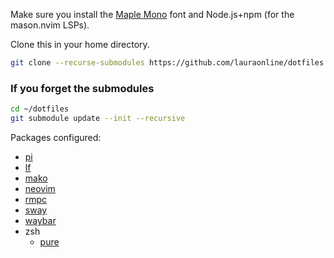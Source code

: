 Make sure you install the [Maple Mono](https://github.com/subframe7536/maple-font) font and Node.js+npm (for the mason.nvim LSPs).

Clone this in your home directory.
```bash
git clone --recurse-submodules https://github.com/lauraonline/dotfiles.git
```
### If you forget the submodules
```bash
cd ~/dotfiles
git submodule update --init --recursive
```
Packages configured:
- [pi](https://github.com/lauraonline/paste-image)
- [lf](https://github.com/gokcehan/lf)
- [mako](https://github.com/emersion/mako)
- [neovim](https://github.com/neovim/neovim)
- [rmpc](https://github.com/mierak/rmpc)
- [sway](https://github.com/swaywm/sway)
- [waybar](https://github.com/Alexays/Waybar)
- zsh
    - [pure](https://github.com/sindresorhus/pure)
